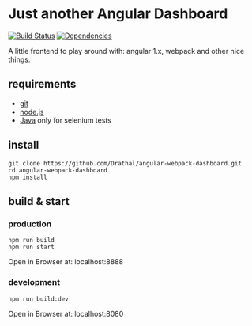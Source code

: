 # Just another Angular Dashboard 

[![Build Status](https://travis-ci.org/Drathal/angular-webpack-dashboard.svg)](https://travis-ci.org/Drathal/angular-webpack-dashboard) [![Dependencies](https://david-dm.org/Drathal/angular-webpack-dashboard.svg)](https://david-dm.org/Drathal/angular-webpack-dashboard)

A little frontend to play around with: angular 1.x, webpack and other nice things.

## requirements
  * [git](https://git-scm.com/)
  * [node.js](https://node.js/)
  * [Java](https://java.com/download/) only for selenium tests
   
## install
    git clone https://github.com/Drathal/angular-webpack-dashboard.git
    cd angular-webpack-dashboard
    npm install

## build & start
### production
    npm run build
    npm run start
    
Open in Browser at: localhost:8888    
    
### development
    npm run build:dev
    
Open in Browser at: localhost:8080    

